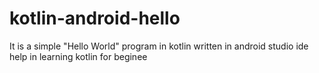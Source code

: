 kotlin-android-hello
====================

It is a simple "Hello World" program in kotlin written in android studio ide help in learning kotlin for beginee
